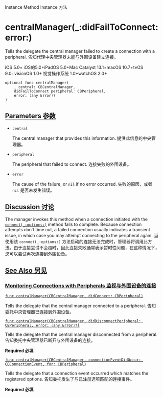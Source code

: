 Instance Method Instance 方法

# centralManager(_:didFailToConnect:error:) 

Tells the delegate the central manager failed to create a connection with a peripheral.
告知代理中央管理器未能与外围设备建立连接。

iOS 5.0+ iOS的5.0+iPadOS 5.0+Mac Catalyst 13.1+macOS 10.7+tvOS 9.0+visionOS 1.0+ 视觉操作系统 1.0+watchOS 2.0+

```
optional func centralManager(
    _ central: CBCentralManager,
    didFailToConnect peripheral: CBPeripheral,
    error: (any Error)?
)
```



## [Parameters 参数](https://developer.apple.com/documentation/corebluetooth/cbcentralmanagerdelegate/centralmanager(_:didfailtoconnect:error:)#parameters)

- `central`

  The central manager that provides this information. 提供此信息的中央管理器。

- `peripheral`

  The peripheral that failed to connect. 连接失败的外围设备。

- `error`

  The cause of the failure, or `nil` if no error occurred. 失败的原因，或者 `nil` 是否未发生错误。



## [Discussion 讨论](https://developer.apple.com/documentation/corebluetooth/cbcentralmanagerdelegate/centralmanager(_:didfailtoconnect:error:)#Discussion)

The manager invokes this method when a connection initiated with the [`connect(_:options:)`](https://developer.apple.com/documentation/corebluetooth/cbcentralmanager/connect(_:options:)) method fails to complete. Because connection attempts don’t time out, a failed connection usually indicates a transient issue, in which case you may attempt connecting to the peripheral again.
当使用该 `connect(_:options:)` 方法启动的连接无法完成时，管理器将调用此方法。由于连接尝试不会超时，因此连接失败通常表示暂时性问题，在这种情况下，您可以尝试再次连接到外围设备。



## [See Also 另见](https://developer.apple.com/documentation/corebluetooth/cbcentralmanagerdelegate/centralmanager(_:didfailtoconnect:error:)#see-also)

### [Monitoring Connections with Peripherals 监视与外围设备的连接](https://developer.apple.com/documentation/corebluetooth/cbcentralmanagerdelegate/centralmanager(_:didfailtoconnect:error:)#Monitoring-Connections-with-Peripherals)

[`func centralManager(CBCentralManager, didConnect: CBPeripheral)`](https://developer.apple.com/documentation/corebluetooth/cbcentralmanagerdelegate/centralmanager(_:didconnect:))

Tells the delegate that the central manager connected to a peripheral.
告知委托中央管理器已连接到外围设备。

[`func centralManager(CBCentralManager, didDisconnectPeripheral: CBPeripheral, error: (any Error)?)`](https://developer.apple.com/documentation/corebluetooth/cbcentralmanagerdelegate/centralmanager(_:diddisconnectperipheral:error:))

Tells the delegate that the central manager disconnected from a peripheral.
告知委托中央管理器已断开与外围设备的连接。

**Required 必填**

[`func centralManager(CBCentralManager, connectionEventDidOccur: CBConnectionEvent, for: CBPeripheral)`](https://developer.apple.com/documentation/corebluetooth/cbcentralmanagerdelegate/centralmanager(_:connectioneventdidoccur:for:))

Tells the delegate that a connection event occurred which matches the registered options.
告知委托发生了与已注册选项匹配的连接事件。

**Required 必填**
